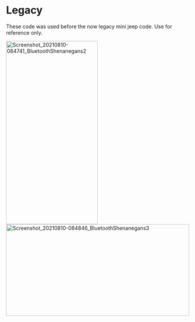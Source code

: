 # Legacy
These code was used before the now legacy mini jeep code. Use for reference only.
<p float="left">
  <img src="https://user-images.githubusercontent.com/77077715/132702535-420766af-3c66-4331-b43b-be2d70501a99.jpg" alt="Screenshot_20210810-084741_BluetoothShenanegans2" width="250" height="500">
  <img src="https://user-images.githubusercontent.com/77077715/132702690-a71b742e-843f-45c2-98ea-2e2f6d923992.jpg" alt="Screenshot_20210810-084846_BluetoothShenanegans3" width="500" height="250">
